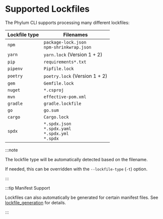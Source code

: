 # Supported Lockfiles

The Phylum CLI supports processing many different lockfiles:

| Lockfile type | Filenames |
| ------------- | --------- |
| `npm`         | `package-lock.json` <br /> `npm-shrinkwrap.json` |
| `yarn`        | `yarn.lock` (Version 1 + 2) |
| `pip`         | `requirements*.txt` |
| `pipenv`      | `Pipfile.lock` |
| `poetry`      | `poetry.lock` (Version 1 + 2) |
| `gem`         | `Gemfile.lock` |
| `nuget`       | `*.csproj` |
| `mvn`         | `effective-pom.xml` |
| `gradle`      | `gradle.lockfile` |
| `go`          | `go.sum` |
| `cargo`       | `Cargo.lock` |
| `spdx`        | `*.spdx.json` <br /> `*.spdx.yaml` <br /> `*.spdx.yml` <br /> `*.spdx` |

:::note

The lockfile type will be automatically detected based on the filename.

If needed, this can be overridden with the `--lockfile-type` (`-t`) option.

:::

:::tip Manifest Support

Lockfiles can also automatically be generated for certain manifest files. See [lockfile_generation](./lockfile_generation.md) for details.

:::
